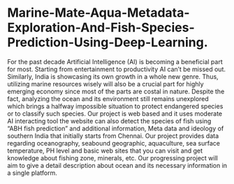 # Marine-Mate-Aqua-Metadata-Exploration-And-Fish-Species-Prediction-Using-Deep-Learning.
For the past decade Artificial Intelligence (AI) is becoming a beneficial 
part for most. Starting from entertainment to productivity AI can’t be 
missed out. Similarly, India is showcasing its own growth in a whole new 
genre. Thus, utilizing marine resources wisely will also be a crucial part 
for highly emerging economy since most of the parts are costal in nature. 
Despite the fact, analyzing the ocean and its environment still remains 
unexplored which brings a halfway impossible situation to protect 
endangered species or to classify such species.  Our project is web based 
and it uses moderate AI interacting tool the website can also detect the 
species of fish using “ABH fish prediction” and additional information, 
Meta data and ideology of southern India that initially starts from Chennai. 
Our project provides data regarding oceanography, seabound geographic, 
aquaculture, sea surface temperature, PH level and basic web sites that you 
can visit and get knowledge about fishing zone, minerals, etc. Our 
progressing project will aim to give a detail description about ocean and 
its necessary information in a single platform.
